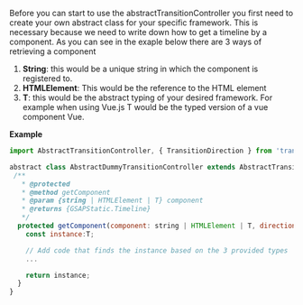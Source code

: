 Before you can start to use the abstractTransitionController you first need to create your own abstract class for your specific framework. This is necessary because we need to write down how to get a timeline by a component. As you can see in the exaple below there are 3 ways of retrieving a component

1. **String**: this would be a unique string in which the component is registered to.
2. **HTMLElement**: This would be the reference to the HTML element
3. **T**: this would be the abstract typing of your desired framework. For example when using Vue.js T would be the typed version of  a vue component Vue.

**Example**
```javascript
import AbstractTransitionController, { TransitionDirection } from 'transition-controller';

abstract class AbstractDummyTransitionController extends AbstractTransitionController<T> {
 /**
   * @protected
   * @method getComponent
   * @param {string | HTMLElement | T} component
   * @returns {GSAPStatic.Timeline}
   */
  protected getComponent(component: string | HTMLElement | T, direction: TransitionDirection,): GSAPStatic.Timeline {
    const instance:T;

    // Add code that finds the instance based on the 3 provided types
    ...

    return instance;
  }
}
```
